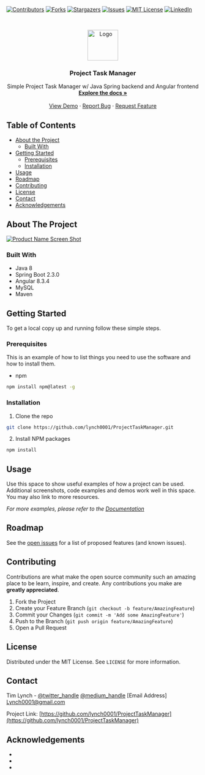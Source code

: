 [![Contributors][contributors-shield]][contributors-url]
[![Forks][forks-shield]][forks-url]
[![Stargazers][stars-shield]][stars-url]
[![Issues][issues-shield]][issues-url]
[![MIT License][license-shield]][license-url]
[![LinkedIn][linkedin-shield]][linkedin-url]



<!-- PROJECT LOGO -->
<br />
<p align="center">
  <a href="https://github.com/lynch0001/ProjectTaskManager">
    <img src="images/logo.png" alt="Logo" width="80" height="80">
  </a>

  <h3 align="center">Project Task Manager</h3>

  <p align="center">
    Simple Project Task Manager w/ Java Spring backend and Angular frontend
    <br />
    <a href="https://github.com/lynch0001/ProjectTaskManager"><strong>Explore the docs »</strong></a>
    <br />
    <br />
    <a href="https://github.com/lynch0001/ProjectTaskManager">View Demo</a>
    ·
    <a href="https://github.com/lynch0001/ProjectTaskManager">Report Bug</a>
    ·
    <a href="https://github.com/lynch0001/ProjectTaskManager/issues">Request Feature</a>
  </p>
</p>



<!-- TABLE OF CONTENTS -->
## Table of Contents

* [About the Project](#about-the-project)
  * [Built With](#built-with)
* [Getting Started](#getting-started)
  * [Prerequisites](#prerequisites)
  * [Installation](#installation)
* [Usage](#usage)
* [Roadmap](#roadmap)
* [Contributing](#contributing)
* [License](#license)
* [Contact](#contact)
* [Acknowledgements](#acknowledgements)



<!-- ABOUT THE PROJECT -->
## About The Project

[![Product Name Screen Shot][product-screenshot]](https://example.com)




### Built With

* []() Java 8
* []() Spring Boot 2.3.0
* []() Angular 8.3.4
* []() MySQL
* []() Maven


<!-- GETTING STARTED -->
## Getting Started

To get a local copy up and running follow these simple steps.

### Prerequisites

This is an example of how to list things you need to use the software and how to install them.


* npm
```sh
npm install npm@latest -g
```

### Installation
 
1. Clone the repo
```sh
git clone https://github.com/lynch0001/ProjectTaskManager.git
```
2. Install NPM packages
```sh
npm install
```



<!-- USAGE EXAMPLES -->
## Usage

Use this space to show useful examples of how a project can be used. Additional screenshots, code examples and demos work well in this space. You may also link to more resources.

_For more examples, please refer to the [Documentation](https://example.com)_



<!-- ROADMAP -->
## Roadmap

See the [open issues](https://github.com/lynch0001/ProjectTaskManager/issues) for a list of proposed features (and known issues).



<!-- CONTRIBUTING -->
## Contributing

Contributions are what make the open source community such an amazing place to be learn, inspire, and create. Any contributions you make are **greatly appreciated**.

1. Fork the Project
2. Create your Feature Branch (`git checkout -b feature/AmazingFeature`)
3. Commit your Changes (`git commit -m 'Add some AmazingFeature'`)
4. Push to the Branch (`git push origin feature/AmazingFeature`)
5. Open a Pull Request



<!-- LICENSE -->
## License

Distributed under the MIT License. See `LICENSE` for more information.



<!-- CONTACT -->
## Contact

Tim Lynch - 
[@twitter_handle](https://twitter.com/twitter_handle) 
[@medium_handle](https://medium.com/twitter_handle) 
[Email Address] Lynch0001@gmail.com

Project Link: [https://github.com/lynch0001/ProjectTaskManager](https://github.com/lynch0001/ProjectTaskManager)



<!-- ACKNOWLEDGEMENTS -->
## Acknowledgements

* []() 
* []()
* []()





<!-- MARKDOWN LINKS & IMAGES -->
<!-- https://www.markdownguide.org/basic-syntax/#reference-style-links -->
[contributors-shield]: https://img.shields.io/github/contributors/lynch0001/ProjectTaskManager.svg?style=flat-square
[contributors-url]: https://github.com/lynch0001/ProjectTaskManager/graphs/contributors
[forks-shield]: https://img.shields.io/github/forks/ProjectTaskManager/exoplanet.svg?style=flat-square
[forks-url]: https://github.com/lynch0001/ProjectTaskManager/network/members
[stars-shield]: https://img.shields.io/github/stars/ProjectTaskManager/exoplanet.svg?style=flat-square
[stars-url]: https://github.com/lynch0001/ProjectTaskManager/stargazers
[issues-shield]: https://img.shields.io/github/issues/ProjectTaskManager/exoplanet.svg?style=flat-square
[issues-url]: https://github.com/lynch0001/ProjectTaskManager/issues
[license-shield]: https://img.shields.io/github/license/ProjectTaskManager/exoplanet.svg?style=flat-square
[license-url]: https://github.com/lynch0001/ProjectTaskManager/blob/master/LICENSE.txt
[linkedin-shield]: https://img.shields.io/badge/-LinkedIn-black.svg?style=flat-square&logo=linkedin&colorB=555
[linkedin-url]: https://www.linkedin.com/in/timothy-j-lynch/
[product-screenshot]: https://user-images.githubusercontent.com/35854692/89045856-39c45500-d31a-11ea-9c9c-f3de0f114d90.PNG

